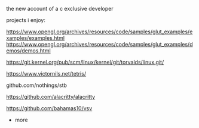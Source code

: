 the new account of a c exclusive developer 

projects i enjoy: 

https://www.opengl.org/archives/resources/code/samples/glut_examples/examples/examples.html
https://www.opengl.org/archives/resources/code/samples/glut_examples/demos/demos.html

https://git.kernel.org/pub/scm/linux/kernel/git/torvalds/linux.git/

https://www.victornils.net/tetris/

github.com/nothings/stb

https://github.com/alacritty/alacritty

https://github.com/bahamas10/vsv

+ more
